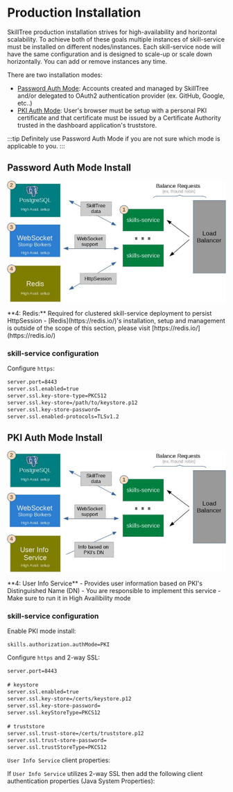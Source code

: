 # Production Installation

SkillTree production installation strives for high-availability and horizontal scalability. 
To achieve both of these goals multiple instances of skill-service must be installed on different nodes/instances. 
Each skill-service node will have the same configuration and is designed to scale-up or scale down horizontally. 
You can add or remove instances any time. 

<import-content path="/dashboard/install-guide/common/install-tip.html"/>

There are two installation modes: 

- [Password Auth Mode](/dashboard/install-guide/prodInstall.html#password-auth-mode-install): Accounts created and managed by SkillTree and/or delegated to OAuth2 authentication provider (ex. GitHub, Google, etc..)  
- [PKI Auth Mode](/dashboard/install-guide/prodInstall.html#pki-auth-mode-install): User's browser must be setup with a personal PKI certificate and that certificate must be issued by a Certificate Authority trusted in the dashboard application's truststore.

:::tip
Definitely use Password Auth Mode if you are not sure which mode is applicable to you.
:::

## Password Auth Mode Install

<import-content path="/dashboard/install-guide/common/instal-type-intro.html"/> 

![Production Installation for Pass Auth Mode](./diagrams/ProdInstall-Pass.jpg) 

<import-content path="/dashboard/install-guide/common/services-explanations.html"/>
**4: Redis:** Required for clustered skill-service deployment to persist HttpSession  
   - [Redis](https://redis.io/)'s installation, setup and management is outside of the scope of this section, please visit [https://redis.io/](https://redis.io/)        
 
### skill-service configuration

<import-content path="/dashboard/install-guide/common/prod-install-basic-config.html"/>
             
Configure ``https``:
```properties
server.port=8443
server.ssl.enabled=true
server.ssl.key-store-type=PKCS12
server.ssl.key-store=/path/to/keystore.p12
server.ssl.key-store-password=
server.ssl.enabled-protocols=TLSv1.2
```   

<import-content path="/dashboard/install-guide/common/prod-install-basic-jvm-props.html"/>

## PKI Auth Mode Install
<import-content path="/dashboard/install-guide/common/instal-type-intro.html"/>

![Production Installation for Pass PKI Mode](./diagrams/ProdInstall-Pki.jpg)

<import-content path="/dashboard/install-guide/common/services-explanations.html"/>
**4: User Info Service** - Provides user information based on PKI's Distinguished Name (DN)
   - You are responsible to implement this service
   - Make sure to run it in High Availibility mode 

### skill-service configuration

<import-content path="/dashboard/install-guide/common/prod-install-basic-config.html"/>

Enable PKI mode install:
```properties
skills.authorization.authMode=PKI
```

Configure ``https`` and 2-way SSL:
```properties
server.port=8443

# keystore
server.ssl.enabled=true
server.ssl.key-store=/certs/keystore.p12
server.ssl.key-store-password=
server.ssl.keyStoreType=PKCS12

# truststore
server.ssl.trust-store=/certs/truststore.p12
server.ssl.trust-store-password=
server.ssl.trustStoreType=PKCS12
```

``User Info Service`` client properties:
<import-content path="/dashboard/install-guide/common/user-info-service-props-endpoints.html"/>

If ``User Info Service`` utilizes 2-way SSL then add the following client authentication properties (Java System Properties):
<import-content path="/dashboard/install-guide/common/user-info-service-props-ssl.html"/>

<import-content path="/dashboard/install-guide/common/prod-install-basic-jvm-props.html"/>
